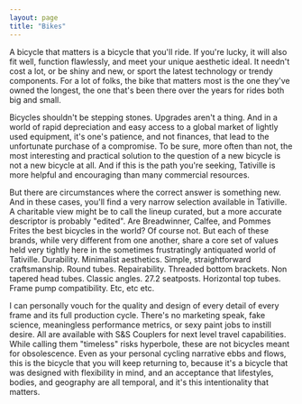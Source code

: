 ```yaml
---
layout: page
title: "Bikes"
---
```


A bicycle that matters is a bicycle that you'll ride. If you're lucky, it will also fit well, function flawlessly, and meet your unique aesthetic ideal. It needn't cost a lot, or be shiny and new, or sport the latest technology or trendy components. For a lot of folks, the bike that matters most is the one they've owned the longest, the one that's been there over the years for rides both big and small.

Bicycles shouldn't be stepping stones. Upgrades aren't a thing. And in a world of rapid depreciation and easy access to a global market of lightly used equipment, it's one's patience, and not finances, that lead to the unfortunate purchase of a compromise. To be sure, more often than not, the most interesting and practical solution to the question of a new bicycle is not a new bicycle at all. And if this is the path you're seeking, Tativille is more helpful and encouraging than many commercial resources.

But there are circumstances where the correct answer is something new. And in these cases, you'll find a very narrow selection available in Tativille. A charitable view might be to call the lineup curated, but a more accurate descriptor is probably "edited". Are Breadwinner, Calfee, and Pommes Frites the best bicycles in the world? Of course not. But each of these brands, while very different from one another, share a core set of values held very tightly here in the sometimes frustratingly antiquated world of Tativille. Durability. Minimalist aesthetics. Simple, straightforward craftsmanship. Round tubes. Repairability. Threaded bottom brackets. Non tapered head tubes. Classic angles. 27.2 seatposts. Horizontal top tubes. Frame pump compatibility. Etc, etc etc.

I can personally vouch for the quality and design of every detail of every frame and its full production cycle. There's no marketing speak, fake science, meaningless performance metrics, or sexy paint jobs to instill desire. All are available with S&S Couplers for next level travel capabilities. While calling them "timeless" risks hyperbole, these are not bicycles meant for obsolescence. Even as your personal cycling narrative ebbs and flows, this is the bicycle that you will keep returning to, because it's a bicycle that was designed with flexibility in mind, and an acceptance that lifestyles, bodies, and geography are all temporal, and it's this intentionality that matters.
